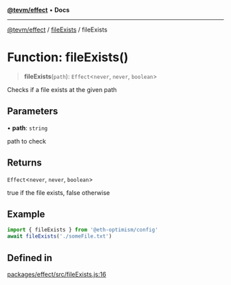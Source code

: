 [**@tevm/effect**](../../README.md) • **Docs**

***

[@tevm/effect](../../modules.md) / [fileExists](../README.md) / fileExists

# Function: fileExists()

> **fileExists**(`path`): `Effect`\<`never`, `never`, `boolean`\>

Checks if a file exists at the given path

## Parameters

• **path**: `string`

path to check

## Returns

`Effect`\<`never`, `never`, `boolean`\>

true if the file exists, false otherwise

## Example

```typescript
import { fileExists } from '@eth-optimism/config'
await fileExists('./someFile.txt')
```

## Defined in

[packages/effect/src/fileExists.js:16](https://github.com/evmts/tevm-monorepo/blob/main/packages/effect/src/fileExists.js#L16)
